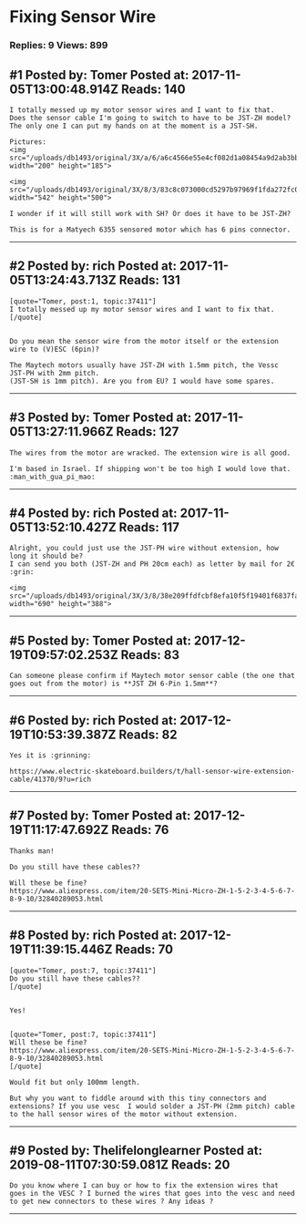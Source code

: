 # Fixing Sensor Wire

### Replies: 9 Views: 899

## \#1 Posted by: Tomer Posted at: 2017-11-05T13:00:48.914Z Reads: 140

```
I totally messed up my motor sensor wires and I want to fix that.
Does the sensor cable I'm going to switch to have to be JST-ZH model?
The only one I can put my hands on at the moment is a JST-SH.

Pictures: 
<img src="/uploads/db1493/original/3X/a/6/a6c4566e55e4cf082d1a08454a9d2ab3bb9e56e0.png" width="200" height="185">

<img src="/uploads/db1493/original/3X/8/3/83c8c073000cd5297b97969f1fda272fc05cb894.png" width="542" height="500">

I wonder if it will still work with SH? Or does it have to be JST-ZH?

This is for a Matyech 6355 sensored motor which has 6 pins connector.
```

---
## \#2 Posted by: rich Posted at: 2017-11-05T13:24:43.713Z Reads: 131

```
[quote="Tomer, post:1, topic:37411"]
I totally messed up my motor sensor wires and I want to fix that.
[/quote]


Do you mean the sensor wire from the motor itself or the extension wire to (V)ESC (6pin)?

The Maytech motors usually have JST-ZH with 1.5mm pitch, the Vessc JST-PH with 2mm pitch.
(JST-SH is 1mm pitch). Are you from EU? I would have some spares.
```

---
## \#3 Posted by: Tomer Posted at: 2017-11-05T13:27:11.966Z Reads: 127

```
The wires from the motor are wracked. The extension wire is all good.

I'm based in Israel. If shipping won't be too high I would love that. :man_with_gua_pi_mao:
```

---
## \#4 Posted by: rich Posted at: 2017-11-05T13:52:10.427Z Reads: 117

```
Alright, you could just use the JST-PH wire without extension, how long it should be?
I can send you both (JST-ZH and PH 20cm each) as letter by mail for 2€ :grin:

<img src="/uploads/db1493/original/3X/3/8/38e209ffdfcbf8efa10f5f19401f6837fae90114.jpg" width="690" height="388">
```

---
## \#5 Posted by: Tomer Posted at: 2017-12-19T09:57:02.253Z Reads: 83

```
Can someone please confirm if Maytech motor sensor cable (the one that goes out from the motor) is **JST ZH 6-Pin 1.5mm**?
```

---
## \#6 Posted by: rich Posted at: 2017-12-19T10:53:39.387Z Reads: 82

```
Yes it is :grinning:

https://www.electric-skateboard.builders/t/hall-sensor-wire-extension-cable/41370/9?u=rich
```

---
## \#7 Posted by: Tomer Posted at: 2017-12-19T11:17:47.692Z Reads: 76

```
Thanks man!

Do you still have these cables??

Will these be fine?
https://www.aliexpress.com/item/20-SETS-Mini-Micro-ZH-1-5-2-3-4-5-6-7-8-9-10/32840289053.html
```

---
## \#8 Posted by: rich Posted at: 2017-12-19T11:39:15.446Z Reads: 70

```
[quote="Tomer, post:7, topic:37411"]
Do you still have these cables??
[/quote]


Yes!


[quote="Tomer, post:7, topic:37411"]
Will these be fine?
https://www.aliexpress.com/item/20-SETS-Mini-Micro-ZH-1-5-2-3-4-5-6-7-8-9-10/32840289053.html
[/quote]

Would fit but only 100mm length.

But why you want to fiddle around with this tiny connectors and extensions? If you use vesc  I would solder a JST-PH (2mm pitch) cable to the hall sensor wires of the motor without extension.
```

---
## \#9 Posted by: Thelifelonglearner Posted at: 2019-08-11T07:30:59.081Z Reads: 20

```
Do you know where I can buy or how to fix the extension wires that goes in the VESC ? I burned the wires that goes into the vesc and need to get new connectors to these wires ? Any ideas ?
```

---

